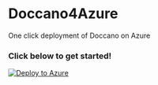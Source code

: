 # Doccano4Azure
One click deployment of Doccano on Azure

### Click below to get started!
[![Deploy to Azure](http://azuredeploy.net/deploybutton.png)](https://azuredeploy.net/)
